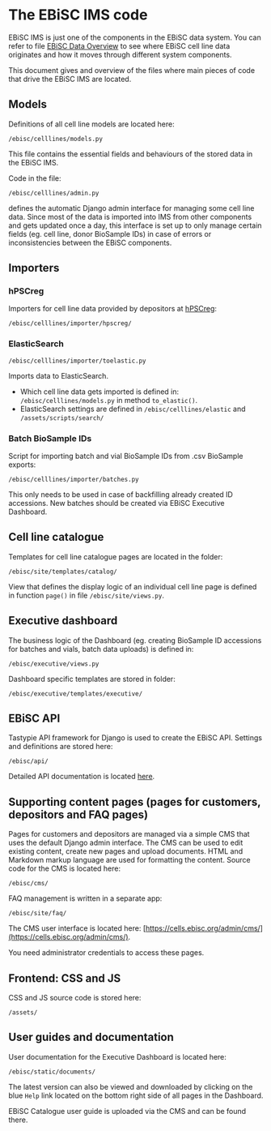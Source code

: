 # The EBiSC IMS code

EBiSC IMS is just one of the components in the EBiSC data system. You can refer to file [EBiSC Data Overview](https://cells.ebisc.org/static/documents/201709-EBiSC_Data_Overview.xlsx) to see where EBiSC cell line data originates and how it moves through different system components.

This document gives and overview of the files where main pieces of code that drive the EBiSC IMS are located.

## Models

Definitions of all cell line models are located here:

    /ebisc/celllines/models.py

This file contains the essential fields and behaviours of the stored data in the EBiSC IMS.

Code in the file:

    /ebisc/celllines/admin.py

defines the automatic Django admin interface for managing some cell line data. Since most of the data is imported into IMS from other components and gets updated once a day, this interface is set up to only manage certain fields (eg. cell line, donor BioSample IDs) in case of errors or inconsistencies between the EBiSC components.

## Importers

### hPSCreg

Importers for cell line data provided by depositors at [hPSCreg](https://hpscreg.eu/):

    /ebisc/celllines/importer/hpscreg/


### ElasticSearch

    /ebisc/celllines/importer/toelastic.py

Imports data to ElasticSearch.

* Which cell line data gets imported is defined in: `/ebisc/celllines/models.py` in method `to_elastic()`.
* ElasticSearch settings are defined in `/ebisc/celllines/elastic` and `/assets/scripts/search/`

### Batch BioSample IDs

Script for importing batch and vial BioSample IDs from .csv BioSample exports:

    /ebisc/celllines/importer/batches.py

 This only needs to be used in case of backfilling already created ID accessions. New batches should be created via EBiSC Executive Dashboard.

## Cell line catalogue

Templates for cell line catalogue pages are located in the folder:

    /ebisc/site/templates/catalog/

View that defines the display logic of an individual cell line page is defined in function `page()` in file `/ebisc/site/views.py`.

## Executive dashboard

The business logic of the Dashboard (eg. creating BioSample ID accessions for batches and vials, batch data uploads) is defined in:

    /ebisc/executive/views.py

Dashboard specific templates are stored in folder:

    /ebisc/executive/templates/executive/

## EBiSC API

Tastypie API framework for Django is used to create the EBiSC API. Settings and definitions are stored here:

    /ebisc/api/

Detailed API documentation is located [here](./api.md).


## Supporting content pages (pages for customers, depositors and FAQ pages)

Pages for customers and depositors are managed via a simple CMS that uses the default Django admin interface. The CMS can be used to edit existing content, create new pages and upload documents. HTML and Markdown markup language are  used for formatting the content. Source code for the CMS is located here:

    /ebisc/cms/

FAQ management is written in a separate app:

    /ebisc/site/faq/

The CMS user interface is located here: [https://cells.ebisc.org/admin/cms/](https://cells.ebisc.org/admin/cms/).

You need administrator credentials to access these pages.


## Frontend: CSS and JS

CSS and JS source code is stored here:

    /assets/

## User guides and documentation

User documentation for the Executive Dashboard is located here:

    /ebisc/static/documents/

The latest version can also be viewed and downloaded by clicking on the blue `Help` link located on the bottom right side of all pages in the Dashboard.

EBiSC Catalogue user guide is uploaded via the CMS and can be found there.

